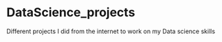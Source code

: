 # DataScience_projects
Different projects I did from the internet to work on my Data science skills
